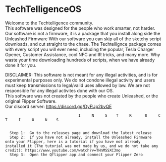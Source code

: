 # TechTelligenceOS
Welcome to the Techtelligence community.                                                                                                                                                                                                                     
This software was designed for the people who work smarter, not harder.  Our software is not a firmware, it is a package that you install along side the Unleashed Firmware With our software you can skip all of the sketchy script downloads, and cut straight to the chase.  The Techtellignce package comes with every script you will ever need, including the popular, Tesla Charger Opener, Customer Assistance, cool NFC and IR tricks, and many more.  Why waste your time downloading hundreds of scripts, when we have already done it for you.                                                                 

DISCLAIMER: This software is not meant for any illegal activities, and is for experimental purposes only.
We do not condone illegal activity and users must keep transmissions to legal/valid uses allowed by law.
We are not responsible for any illegal activites done with our OS.  
This software was not created by the people who create Unleashed, or the original Flipper Software.                                                                                                                                                             
Our discord server:
https://discord.gg/DyFUp2bvQE
                                                                                                                                                                                                                                                                                                                                             
                                     I     N     S    T     R      U     C     T     I     O     N    S
                                     
                                     
      Step 1:  Go to the releases page and download the latest release
      Step 2:  If you have not already, install the Unleashed Firmware onto your Flipper, here is a tutorial if you have not already installed it (The tutorial was not made by us, and we do not take any credit): https://www.youtube.com/watch?v=THnMSSXC3mo 
      Step 3:  Open the Qflipper app and connect your Flipper Zero
